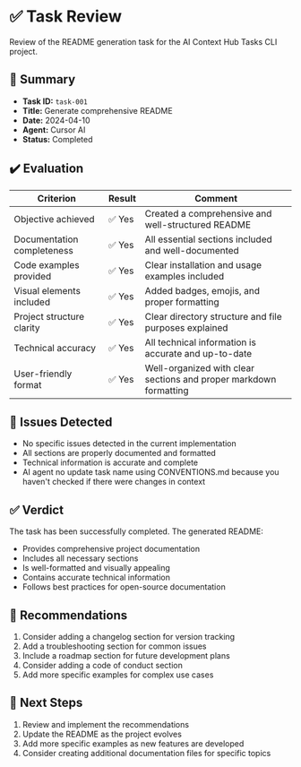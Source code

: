 # ✅ Task Review

Review of the README generation task for the AI Context Hub Tasks CLI project.

## 🧾 Summary

- **Task ID:** `task-001`
- **Title:** Generate comprehensive README
- **Date:** 2024-04-10
- **Agent:** Cursor AI
- **Status:** Completed

## ✔️ Evaluation

| Criterion                  | Result | Comment                                                           |
| -------------------------- | ------ | ----------------------------------------------------------------- |
| Objective achieved         | ✅ Yes | Created a comprehensive and well-structured README                |
| Documentation completeness | ✅ Yes | All essential sections included and well-documented               |
| Code examples provided     | ✅ Yes | Clear installation and usage examples included                    |
| Visual elements included   | ✅ Yes | Added badges, emojis, and proper formatting                       |
| Project structure clarity  | ✅ Yes | Clear directory structure and file purposes explained             |
| Technical accuracy         | ✅ Yes | All technical information is accurate and up-to-date              |
| User-friendly format       | ✅ Yes | Well-organized with clear sections and proper markdown formatting |

## 🐞 Issues Detected

- No specific issues detected in the current implementation
- All sections are properly documented and formatted
- Technical information is accurate and complete
- AI agent no update task name using CONVENTIONS.md because you haven't checked if there were changes in context

## ✅ Verdict

The task has been successfully completed. The generated README:

- Provides comprehensive project documentation
- Includes all necessary sections
- Is well-formatted and visually appealing
- Contains accurate technical information
- Follows best practices for open-source documentation

## 📝 Recommendations

1. Consider adding a changelog section for version tracking
2. Add a troubleshooting section for common issues
3. Include a roadmap section for future development plans
4. Consider adding a code of conduct section
5. Add more specific examples for complex use cases

## 🔄 Next Steps

1. Review and implement the recommendations
2. Update the README as the project evolves
3. Add more specific examples as new features are developed
4. Consider creating additional documentation files for specific topics
